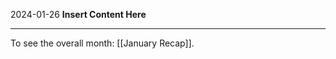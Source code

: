 2024-01-26
__Insert Content Here__
_______________________
To see the overall month: [[January Recap]].